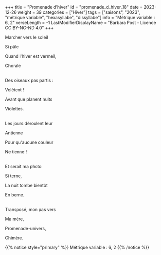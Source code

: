+++
title = "Promenade d'hiver"
id = "promenade_d_hiver_18"
date = 2023-12-26
weight = 39
categories = ["Hiver"]
tags = ["saisons", "2023", "métrique variable", "hexasyllabe", "dissyllabe"]
info = "Métrique variable : 6, 2"
verseLength = -1
LastModifierDisplayName = "Barbara Post - Licence CC BY-NC-ND 4.0"
+++

Marcher vers le soleil

Si pâle

Quand l'hiver est vermeil,

Chorale

 \
Des oiseaux pas partis :

Volètent !

Avant que planent nuits

Violettes.

 \
Les jours déroulent leur

Antienne

Pour qu'aucune couleur

Ne tienne !

 \
Et serait ma photo

Si terne,

La nuit tombe bientôt

En berne.

 \
Transposé, mon pas vers

Ma mère,

Promenade-univers,

Chimère.

{{% notice style="primary" %}}
Métrique variable : 6, 2
{{% /notice %}}
